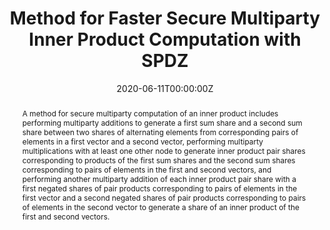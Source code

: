 ---
title: "Method for Faster Secure Multiparty Inner Product Computation with SPDZ"

authors:
- admin
- Qingji Zheng
- Jorge Guajardo Merchan

date: "2020-06-11T00:00:00Z"

# Publication type.
# Legend: 0 = Uncategorized; 1 = Conference paper; 2 = Journal article;
# 3 = Preprint / Working Paper; 4 = Report; 5 = Book; 6 = Book section;
# 7 = Thesis; 8 = Patent
publication_types: ["8"]

# Publication name and optional abbreviated publication name.
publication: "United States Patent Application 20200186528A1"
publication_short: ""

abstract: A method for secure multiparty computation of an inner product includes performing multiparty additions to generate a first sum share and a second sum share between two shares of alternating elements from corresponding pairs of elements in a first vector and a second vector, performing multiparty multiplications with at least one other node to generate inner product pair shares corresponding to products of the first sum shares and the second sum shares corresponding to pairs of elements in the first and second vectors, and performing another multiparty addition of each inner product pair share with a first negated shares of pair products corresponding to pairs of elements in the first vector and a second negated shares of pair products corresponding to pairs of elements in the second vector to generate a share of an inner product of the first and second vectors.

# Display this page in the Featured widget?
featured: true

# Custom links (uncomment lines below)
links:
 - name: Patent Application
   url: https://appft.uspto.gov/netacgi/nph-Parser?Sect1=PTO2&Sect2=HITOFF&p=1&u=%2Fnetahtml%2FPTO%2Fsearch-bool.html&r=3&f=G&l=50&co1=AND&d=PG01&s1=%22Fan,+Xinxin%22&OS=%22Fan,+Xinxin%22&RS=%22Fan,+Xinxin%22
---
